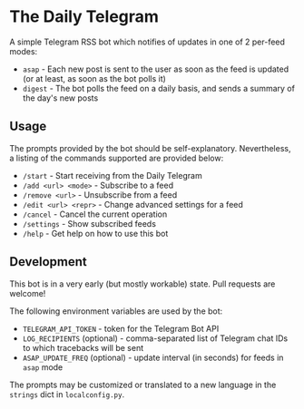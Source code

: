 # The Daily Telegram

A simple Telegram RSS bot which notifies of updates in one of 2 per-feed modes:

- `asap` - Each new post is sent to the user as soon as the feed is updated (or at least, as soon as the bot polls it)
- `digest` - The bot polls the feed on a daily basis, and sends a summary of the day's new posts

## Usage

The prompts provided by the bot should be self-explanatory. Nevertheless, a listing of the commands supported are provided below:

- `/start` - Start receiving from the Daily Telegram
- `/add <url> <mode>` - Subscribe to a feed
- `/remove <url>` - Unsubscribe from a feed
- `/edit <url> <repr>` - Change advanced settings for a feed
- `/cancel` - Cancel the current operation
- `/settings` - Show subscribed feeds
- `/help` - Get help on how to use this bot

## Development

This bot is in a very early (but mostly workable) state. Pull requests are welcome!

The following environment variables are used by the bot:

- `TELEGRAM_API_TOKEN` - token for the Telegram Bot API
- `LOG_RECIPIENTS` (optional) - comma-separated list of Telegram chat IDs to which tracebacks will be sent
- `ASAP_UPDATE_FREQ` (optional) - update interval (in seconds) for feeds in `asap` mode

The prompts may be customized or translated to a new language in the `strings` dict in `localconfig.py`.
